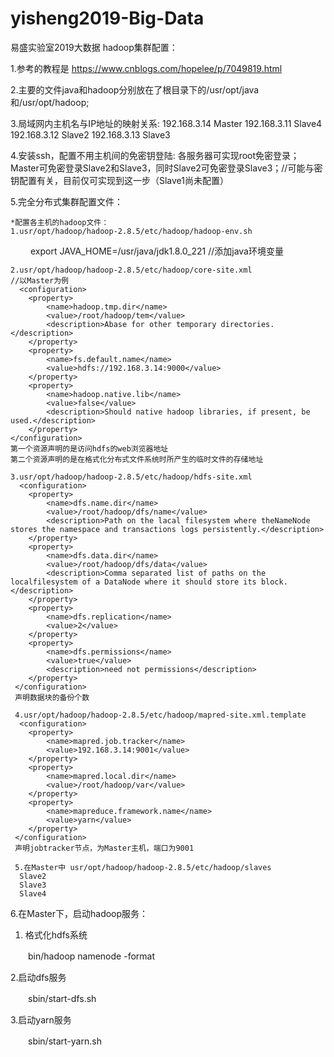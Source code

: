 # yisheng2019-Big-Data
易盛实验室2019大数据
hadoop集群配置：

1.参考的教程是
https://www.cnblogs.com/hopelee/p/7049819.html

2.主要的文件java和hadoop分别放在了根目录下的/usr/opt/java和/usr/opt/hadoop;

3.局域网内主机名与IP地址的映射关系:
192.168.3.14 Master
192.168.3.11 Slave4
192.168.3.12 Slave2
192.168.3.13 Slave3

4.安装ssh，配置不用主机间的免密钥登陆:
各服务器可实现root免密登录；
Master可免密登录Slave2和Slave3，同时Slave2可免密登录Slave3；//可能与密钥配置有关，目前仅可实现到这一步（Slave1尚未配置）

5.完全分布式集群配置文件：

	*配置各主机的hadoop文件：	
	1.usr/opt/hadoop/hadoop-2.8.5/etc/hadoop/hadoop-env.sh
　　  export JAVA_HOME=/usr/java/jdk1.8.0_221					//添加java环境变量
	
	2.usr/opt/hadoop/hadoop-2.8.5/etc/hadoop/core-site.xml					//以Master为例
	  <configuration>
		<property>
			<name>hadoop.tmp.dir</name>
			<value>/root/hadoop/tem</value>
			<description>Abase for other temporary directories.</description>
		</property>
		<property>
			<name>fs.default.name</name>
			<value>hdfs://192.168.3.14:9000</value>
		</property>
		<property>
			<name>hadoop.native.lib</name>
			<value>false</value>
			<description>Should native hadoop libraries, if present, be used.</description>
		</property>
	</configuration>
	第一个资源声明的是访问hdfs的web浏览器地址
	第二个资源声明的是在格式化分布式文件系统时所产生的临时文件的存储地址
	
	3.usr/opt/hadoop/hadoop-2.8.5/etc/hadoop/hdfs-site.xml
	  <configuration>
		<property>
			<name>dfs.name.dir</name>
			<value>/root/hadoop/dfs/name</value>
			<description>Path on the lacal filesystem where theNameNode stores the namespace and transactions logs persistently.</description>
		</property>
		<property>
			<name>dfs.data.dir</name>
			<value>/root/hadoop/dfs/data</value>
			<description>Comma separated list of paths on the localfilesystem of a DataNode where it should store its block.</description>
		</property>
		<property>
			<name>dfs.replication</name>
			<value>2</value>
		</property>
		<property>
			<name>dfs.permissions</name>
			<value>true</value>
			<description>need not permissions</description>
		</property>
	 </configuration>
	 声明数据块的备份个数
	 
	 4.usr/opt/hadoop/hadoop-2.8.5/etc/hadoop/mapred-site.xml.template
	  <configuration>
		<property>
			<name>mapred.job.tracker</name>
			<value>192.168.3.14:9001</value>
		</property>
		<property>
			<name>mapred.local.dir</name>
			<value>/root/hadoop/var</value>
		</property>
		<property>
			<name>mapreduce.framework.name</name>
			<value>yarn</value>
		</property>
	 </configuration>
	 声明jobtracker节点，为Master主机，端口为9001
	 
	 5.在Master中 usr/opt/hadoop/hadoop-2.8.5/etc/hadoop/slaves
	  Slave2
	  Slave3
	  Slave4

6.在Master下，启动hadoop服务：

1. 格式化hdfs系统

　　bin/hadoop namenode -format

2.启动dfs服务

　　sbin/start-dfs.sh

3.启动yarn服务

　　sbin/start-yarn.sh
	
	 
	  
	
	












